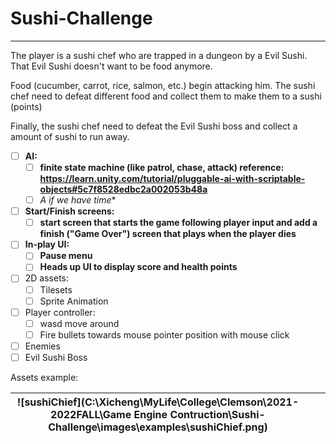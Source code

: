 # Sushi-Challenge

-------------------

The player is a sushi chef who are trapped in a dungeon by a Evil Sushi. That Evil Sushi doesn't want to be food anymore.

Food (cucumber, carrot, rice, salmon, etc.) begin attacking him. The sushi chef need to defeat different food and collect them to make them to a sushi (points)

Finally, the sushi chef need to defeat the Evil Sushi boss and collect a amount of sushi to run away.


- [ ] **AI:** 
  - [ ] **finite state machine (like patrol, chase, attack) reference: https://learn.unity.com/tutorial/pluggable-ai-with-scriptable-objects#5c7f8528edbc2a002053b48a**
  - [ ]  **A* if we have time**
- [ ] **Start/Finish screens:**
  - [ ] **start screen that starts the game following player input and add a finish ("Game Over") screen that plays when the player dies**
- [ ] **In-play UI:**
  - [ ] **Pause menu**
  - [ ] **Heads up UI to display score and health points**
- [ ] 2D assets:
  - [ ] Tilesets
  - [ ] Sprite Animation
- [ ] Player controller:
  - [ ] wasd move around
  - [ ] Fire bullets towards mouse pointer position with mouse click
- [ ] Enemies
- [ ] Evil Sushi Boss

Assets example:

| ![sushiChief](C:\Xicheng\MyLife\College\Clemson\2021-2022FALL\Game Engine Contruction\Sushi-Challenge\images\examples\sushiChief.png) |      |      |
| :----------------------------------------------------------: | ---- | ---- |

